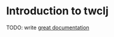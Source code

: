 # Introduction to twclj

TODO: write [great documentation](http://jacobian.org/writing/what-to-write/)

